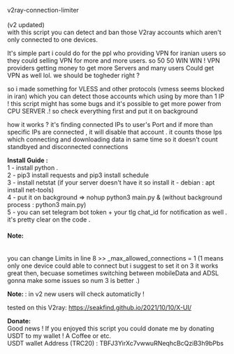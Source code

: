 v2ray-connection-limiter <br><br>
(v2 updated)<br>
with this script you can detect and ban those V2ray accounts which aren't only connected to one devices.

It's simple part i could do for the ppl who providing VPN for iranian users so they could selling VPN for more and more users. so 50 50 WIN WIN ! VPN providers getting money to get more Servers and many users Could get VPN as well lol. we should be togheder right ?

so i made something for VLESS and other protocols (vmess seems blocked in iran) which you can detect those accounts which using by more than 1 IP ! this script might has some bugs and it's possible to get more power from CPU SERVER .! so check everything first and put it on background

how it works ? 
it's finding connected IPs to user's Port and if more than specific IPs are connected , it will disable that account . 
it counts those Ips which connecting and downloading data in same time so it doesn't count standbyed and disconnected connections

<b>Install Guide :</b><br>
1 - install python .<br>
2 - pip3 install requests and pip3 install schedule<br>
3 - install netstat (if your server doesn't have it so install it - debian : apt install net-tools)<br>
4 - put it on background => nohup python3 main.py &  (without background process : python3 main.py) <br>
5 - you can set telegram bot token + your tlg chat_id for notification as well . it's pretty clear on the code .
<br>
<b><h4>Note: </h4></b><br>
you can change Limits in line 8 >> _max_allowed_connections = 1 (1 means only one device could able to connect but i suggest to set it on 3 it works great then, becuase sometimes switching between mobileData and ADSL gonna make some issues so num 3 is better .)

<b>Note: </b> : in v2 new users will check automaticlly !

tested on this V2ray: https://seakfind.github.io/2021/10/10/X-UI/

<b>Donate:</b><br>
Good news ! If you enjoyed this script you could donate me by donating USDT to my wallet ! A Coffee or etc.
<br>USDT wallet Address (TRC20) : TBFJ3YirXc7vwwuRNeqhcBcQziB3h9bPbs
